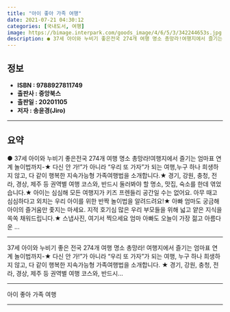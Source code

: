 ```yaml
---
title: "아이 좋아 가족 여행"
date: 2021-07-21 04:30:12
categories: [국내도서, 여행]
image: https://bimage.interpark.com/goods_image/4/6/5/3/342244653s.jpg
description: ● 37세 아이와 누비기 좋은전국 274개 여행 명소 총망라!여행지에서 즐기는 엄마표 연계 놀이법까지-★ 다신 안 가!”가 아니라 “우리 또 가자”가 되는 여행,누구 하나 희생하지 않고, 다 같이 행복한 지속가능형 가족여행법을 소개합니다.★ 경기, 강원, 충청, 전라, 경상, 제주 등
---
```


## **정보**

- **ISBN : 9788927811749**
- **출판사 : 중앙북스**
- **출판일 : 20201105**
- **저자 : 송윤경(Jiro)**

------



## **요약**

●  37세 아이와 누비기 좋은전국 274개 여행 명소 총망라!여행지에서 즐기는 엄마표 연계 놀이법까지-★ 다신 안 가!”가 아니라 “우리 또 가자”가 되는 여행,누구 하나 희생하지 않고, 다 같이 행복한 지속가능형 가족여행법을 소개합니다.★ 경기, 강원, 충청, 전라, 경상, 제주 등 권역별 여행 코스와, 반드시 둘러봐야 할 명소, 맛집, 숙소를 한데 엮었습니다.★ 아이는 심심해  모든 여행지가 키즈 프렌들리 공간일 수는 없어요. 아무 때고 심심하다고 외치는 우리 아이를 위한 반짝 놀이법을 알려드려요!★ 아빠 엄마도 궁금해  아이의 즐거움만 좇지는 마세요. 지적 호기심 많은 우리 부모들을 위해 넓고 얕은 지식을 쏙쏙 채워드립니다.★ 스냅사진, 여기서 찍으세요  엄마 아빠도 오늘이 가장 젊고 아름다운 ...

------

37세 아이와 누비기 좋은
전국 274개 여행 명소 총망라!
여행지에서 즐기는 엄마표 연계 놀이법까지-★ 다신 안 가!”가 아니라 “우리 또 가자”가 되는 여행, 
누구 하나 희생하지 않고, 다 같이 행복한 지속가능형 가족여행법을 소개합니다. 
★ 경기, 강원, 충청, 전라, 경상, 제주 등 권역별 여행 코스와, 반드시... 

------


아이 좋아 가족 여행 

------


